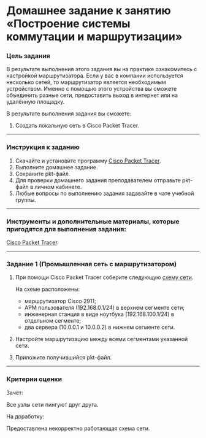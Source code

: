 # Домашнее задание к занятию «Построение системы коммутации и маршрутизации»

### Цель задания

В результате выполнения этого задания вы на практике ознакомитесь с настройкой маршрутизатора.
Если у вас в компании используется несколько сетей, то маршрутизатор является необходимым устройством. Именно с помощью этого устройства вы сможете объединить разные сети, предоставить выход в интернет или на удалённую площадку.

В результате выполнения задания вы сможете:

1. Создать локальную сеть в Cisco Packet Tracer.

------

### Инструкция к заданию

1. Скачайте и установите программу [Cisco Packet Tracer](https://www.netacad.com/ru/courses/packet-tracer).
2. Выполните домашнее задание.
3. Сохраните pkt-файл.
4. Для проверки домашнего задания преподавателем отправьте pkt-файл в личном кабинете.
5. Любые вопросы по выполнению задания задавайте в чате учебной группы.

------

### Инструменты и дополнительные материалы, которые пригодятся для выполнения задания:

[Cisco Packet Tracer](https://www.netacad.com/ru/courses/packet-tracer).

------

### Задание 1 (Промышленная сеть с маршрутизатором)

1. При помощи Cisco Packet Tracer соберите следующую [схему сети](Net_3.JPG).

   На схеме расположены:

   - маршрутизатор Cisco 2911;
   - АРМ пользователя (192.168.0.1/24) в верхнем сегменте сети;
   - инженерная станция в виде ноутбука (192.168.100.1/24) в отдельном сегменте;
   - два сервера (10.0.0.1 и 10.0.0.2) в нижнем сегменте сети.

2. Настройте маршрутизацию между всеми сегментами указанной сети.

3. Приложите получившийся pkt-файл.

------

### Критерии оценки

Зачёт:

Все узлы сети пингуют друг друга.

На доработку:

Предоставлена некорректно работающая схема сети.
